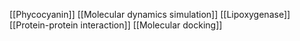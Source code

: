 [[Phycocyanin]]
[[Molecular dynamics simulation]]
[[Lipoxygenase]]
[[Protein-protein interaction]]
[[Molecular docking]]
